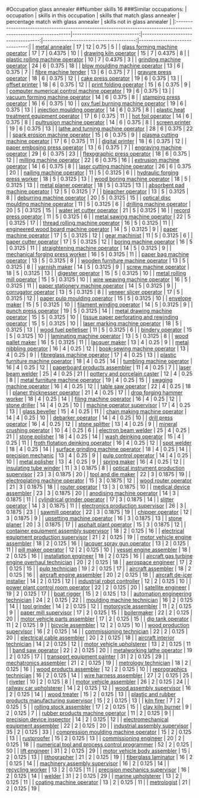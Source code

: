 #Occupation glass annealer
##Number skills 16
###Similar occupations:
| occupation                                                                                                      |   skills in this occupation |   skills that match glass annealer |   percentage match with glass annealer |   skills not in glass annealer |
|:----------------------------------------------------------------------------------------------------------------|----------------------------:|-----------------------------------:|---------------------------------------:|-------------------------------:|
| [metal annealer](metal_annealer.md)                                                                             |                          17 |                                 12 |                                 0.75   |                              5 |
| [glass forming machine operator](glass_forming_machine_operator.md)                                             |                          17 |                                  7 |                                 0.4375 |                             10 |
| [drawing kiln operator](drawing_kiln_operator.md)                                                               |                          15 |                                  7 |                                 0.4375 |                              8 |
| [plastic rolling machine operator](plastic_rolling_machine_operator.md)                                         |                          10 |                                  7 |                                 0.4375 |                              3 |
| [grinding machine operator](grinding_machine_operator.md)                                                       |                          24 |                                  6 |                                 0.375  |                             18 |
| [blow moulding machine operator](blow_moulding_machine_operator.md)                                             |                          13 |                                  6 |                                 0.375  |                              7 |
| [fibre machine tender](fibre_machine_tender.md)                                                                 |                          13 |                                  6 |                                 0.375  |                              7 |
| [gravure press operator](gravure_press_operator.md)                                                             |                          18 |                                  6 |                                 0.375  |                             12 |
| [cake press operator](cake_press_operator.md)                                                                   |                          19 |                                  6 |                                 0.375  |                             13 |
| [offset printer](offset_printer.md)                                                                             |                          18 |                                  6 |                                 0.375  |                             12 |
| [print folding operator](print_folding_operator.md)                                                             |                          15 |                                  6 |                                 0.375  |                              9 |
| [computer numerical control machine operator](computer_numerical_control_machine_operator.md)                   |                          19 |                                  6 |                                 0.375  |                             13 |
| [vacuum forming machine operator](vacuum_forming_machine_operator.md)                                           |                          14 |                                  6 |                                 0.375  |                              8 |
| [stamping press operator](stamping_press_operator.md)                                                           |                          16 |                                  6 |                                 0.375  |                             10 |
| [oxy fuel burning machine operator](oxy_fuel_burning_machine_operator.md)                                       |                          19 |                                  6 |                                 0.375  |                             13 |
| [injection moulding operator](injection_moulding_operator.md)                                                   |                          14 |                                  6 |                                 0.375  |                              8 |
| [plastic heat treatment equipment operator](plastic_heat_treatment_equipment_operator.md)                       |                          17 |                                  6 |                                 0.375  |                             11 |
| [hot foil operator](hot_foil_operator.md)                                                                       |                          14 |                                  6 |                                 0.375  |                              8 |
| [pultrusion machine operator](pultrusion_machine_operator.md)                                                   |                          14 |                                  6 |                                 0.375  |                              8 |
| [screen printer](screen_printer.md)                                                                             |                          19 |                                  6 |                                 0.375  |                             13 |
| [lathe and turning machine operator](lathe_and_turning_machine_operator.md)                                     |                          28 |                                  6 |                                 0.375  |                             22 |
| [spark erosion machine operator](spark_erosion_machine_operator.md)                                             |                          15 |                                  6 |                                 0.375  |                              9 |
| [plasma cutting machine operator](plasma_cutting_machine_operator.md)                                           |                          17 |                                  6 |                                 0.375  |                             11 |
| [digital printer](digital_printer.md)                                                                           |                          18 |                                  6 |                                 0.375  |                             12 |
| [paper embosing press operator](paper_embosing_press_operator.md)                                               |                          13 |                                  6 |                                 0.375  |                              7 |
| [engraving machine operator](engraving_machine_operator.md)                                                     |                          29 |                                  6 |                                 0.375  |                             23 |
| [flexographic press operator](flexographic_press_operator.md)                                                   |                          18 |                                  6 |                                 0.375  |                             12 |
| [milling machine operator](milling_machine_operator.md)                                                         |                          22 |                                  6 |                                 0.375  |                             16 |
| [extrusion machine operator](extrusion_machine_operator.md)                                                     |                          14 |                                  6 |                                 0.375  |                              8 |
| [laser cutting machine operator](laser_cutting_machine_operator.md)                                             |                          26 |                                  6 |                                 0.375  |                             20 |
| [nailing machine operator](nailing_machine_operator.md)                                                         |                          11 |                                  5 |                                 0.3125 |                              6 |
| [hydraulic forging press worker](hydraulic_forging_press_worker.md)                                             |                          18 |                                  5 |                                 0.3125 |                             13 |
| [wood boring machine operator](wood_boring_machine_operator.md)                                                 |                          18 |                                  5 |                                 0.3125 |                             13 |
| [metal planer operator](metal_planer_operator.md)                                                               |                          18 |                                  5 |                                 0.3125 |                             13 |
| [absorbent pad machine operator](absorbent_pad_machine_operator.md)                                             |                          12 |                                  5 |                                 0.3125 |                              7 |
| [bleacher operator](bleacher_operator.md)                                                                       |                          13 |                                  5 |                                 0.3125 |                              8 |
| [deburring machine operator](deburring_machine_operator.md)                                                     |                          20 |                                  5 |                                 0.3125 |                             15 |
| [optical disc moulding machine operator](optical_disc_moulding_machine_operator.md)                             |                          11 |                                  5 |                                 0.3125 |                              6 |
| [drilling machine operator](drilling_machine_operator.md)                                                       |                          20 |                                  5 |                                 0.3125 |                             15 |
| [water jet cutter operator](water_jet_cutter_operator.md)                                                       |                          21 |                                  5 |                                 0.3125 |                             16 |
| [record press operator](record_press_operator.md)                                                               |                          11 |                                  5 |                                 0.3125 |                              6 |
| [metal sawing machine operator](metal_sawing_machine_operator.md)                                               |                          22 |                                  5 |                                 0.3125 |                             17 |
| [thread rolling machine operator](thread_rolling_machine_operator.md)                                           |                          16 |                                  5 |                                 0.3125 |                             11 |
| [engineered wood board machine operator](engineered_wood_board_machine_operator.md)                             |                          14 |                                  5 |                                 0.3125 |                              9 |
| [paper machine operator](paper_machine_operator.md)                                                             |                          17 |                                  5 |                                 0.3125 |                             12 |
| [gear machinist](gear_machinist.md)                                                                             |                          11 |                                  5 |                                 0.3125 |                              6 |
| [paper cutter operator](paper_cutter_operator.md)                                                               |                          17 |                                  5 |                                 0.3125 |                             12 |
| [boring machine operator](boring_machine_operator.md)                                                           |                          16 |                                  5 |                                 0.3125 |                             11 |
| [straightening machine operator](straightening_machine_operator.md)                                             |                          14 |                                  5 |                                 0.3125 |                              9 |
| [mechanical forging press worker](mechanical_forging_press_worker.md)                                           |                          16 |                                  5 |                                 0.3125 |                             11 |
| [paper bag machine operator](paper_bag_machine_operator.md)                                                     |                          13 |                                  5 |                                 0.3125 |                              8 |
| [wooden furniture machine operator](wooden_furniture_machine_operator.md)                                       |                          13 |                                  5 |                                 0.3125 |                              8 |
| [varnish maker](varnish_maker.md)                                                                               |                          14 |                                  5 |                                 0.3125 |                              9 |
| [screw machine operator](screw_machine_operator.md)                                                             |                          18 |                                  5 |                                 0.3125 |                             13 |
| [digester operator](digester_operator.md)                                                                       |                          15 |                                  5 |                                 0.3125 |                             10 |
| [metal rolling mill operator](metal_rolling_mill_operator.md)                                                   |                          15 |                                  5 |                                 0.3125 |                             10 |
| [wire weaving machine operator](wire_weaving_machine_operator.md)                                               |                          16 |                                  5 |                                 0.3125 |                             11 |
| [paper stationery machine operator](paper_stationery_machine_operator.md)                                       |                          14 |                                  5 |                                 0.3125 |                              9 |
| [corrugator operator](corrugator_operator.md)                                                                   |                          13 |                                  5 |                                 0.3125 |                              8 |
| [veneer slicer operator](veneer_slicer_operator.md)                                                             |                          17 |                                  5 |                                 0.3125 |                             12 |
| [paper pulp moulding operator](paper_pulp_moulding_operator.md)                                                 |                          15 |                                  5 |                                 0.3125 |                             10 |
| [envelope maker](envelope_maker.md)                                                                             |                          15 |                                  5 |                                 0.3125 |                             10 |
| [filament winding operator](filament_winding_operator.md)                                                       |                          14 |                                  5 |                                 0.3125 |                              9 |
| [punch press operator](punch_press_operator.md)                                                                 |                          19 |                                  5 |                                 0.3125 |                             14 |
| [metal drawing machine operator](metal_drawing_machine_operator.md)                                             |                          15 |                                  5 |                                 0.3125 |                             10 |
| [tissue paper perforating and rewinding operator](tissue_paper_perforating_and_rewinding_operator.md)           |                          15 |                                  5 |                                 0.3125 |                             10 |
| [laser marking machine operator](laser_marking_machine_operator.md)                                             |                          18 |                                  5 |                                 0.3125 |                             13 |
| [wood fuel pelletiser](wood_fuel_pelletiser.md)                                                                 |                          11 |                                  5 |                                 0.3125 |                              6 |
| [bindery operator](bindery_operator.md)                                                                         |                          15 |                                  5 |                                 0.3125 |                             10 |
| [laminating machine operator](laminating_machine_operator.md)                                                   |                          13 |                                  5 |                                 0.3125 |                              8 |
| [wood pallet maker](wood_pallet_maker.md)                                                                       |                          16 |                                  5 |                                 0.3125 |                             11 |
| [lacquer maker](lacquer_maker.md)                                                                               |                          13 |                                  4 |                                 0.25   |                              9 |
| [metal nibbling operator](metal_nibbling_operator.md)                                                           |                          16 |                                  4 |                                 0.25   |                             12 |
| [book-sewing machine operator](book-sewing_machine_operator.md)                                                 |                          13 |                                  4 |                                 0.25   |                              9 |
| [fibreglass machine operator](fibreglass_machine_operator.md)                                                   |                          17 |                                  4 |                                 0.25   |                             13 |
| [plastic furniture machine operator](plastic_furniture_machine_operator.md)                                     |                          18 |                                  4 |                                 0.25   |                             14 |
| [tumbling machine operator](tumbling_machine_operator.md)                                                       |                          16 |                                  4 |                                 0.25   |                             12 |
| [paperboard products assembler](paperboard_products_assembler.md)                                               |                          11 |                                  4 |                                 0.25   |                              7 |
| [laser beam welder](laser_beam_welder.md)                                                                       |                          25 |                                  4 |                                 0.25   |                             21 |
| [pottery and porcelain caster](pottery_and_porcelain_caster.md)                                                 |                          12 |                                  4 |                                 0.25   |                              8 |
| [metal furniture machine operator](metal_furniture_machine_operator.md)                                         |                          19 |                                  4 |                                 0.25   |                             15 |
| [swaging machine operator](swaging_machine_operator.md)                                                         |                          16 |                                  4 |                                 0.25   |                             12 |
| [table saw operator](table_saw_operator.md)                                                                     |                          22 |                                  4 |                                 0.25   |                             18 |
| [planer thicknesser operator](planer_thicknesser_operator.md)                                                   |                          21 |                                  4 |                                 0.25   |                             17 |
| [drop forging hammer worker](drop_forging_hammer_worker.md)                                                     |                          18 |                                  4 |                                 0.25   |                             14 |
| [filing machine operator](filing_machine_operator.md)                                                           |                          16 |                                  4 |                                 0.25   |                             12 |
| [stone driller](stone_driller.md)                                                                               |                          14 |                                  4 |                                 0.25   |                             10 |
| [machine operator supervisor](machine_operator_supervisor.md)                                                   |                          17 |                                  4 |                                 0.25   |                             13 |
| [glass beveller](glass_beveller.md)                                                                             |                          15 |                                  4 |                                 0.25   |                             11 |
| [chain making machine operator](chain_making_machine_operator.md)                                               |                          14 |                                  4 |                                 0.25   |                             10 |
| [debarker operator](debarker_operator.md)                                                                       |                          14 |                                  4 |                                 0.25   |                             10 |
| [drill press operator](drill_press_operator.md)                                                                 |                          16 |                                  4 |                                 0.25   |                             12 |
| [stone splitter](stone_splitter.md)                                                                             |                          13 |                                  4 |                                 0.25   |                              9 |
| [mineral crushing operator](mineral_crushing_operator.md)                                                       |                          10 |                                  4 |                                 0.25   |                              6 |
| [electron beam welder](electron_beam_welder.md)                                                                 |                          25 |                                  4 |                                 0.25   |                             21 |
| [stone polisher](stone_polisher.md)                                                                             |                          18 |                                  4 |                                 0.25   |                             14 |
| [wash deinking operator](wash_deinking_operator.md)                                                             |                          15 |                                  4 |                                 0.25   |                             11 |
| [froth flotation deinking operator](froth_flotation_deinking_operator.md)                                       |                          16 |                                  4 |                                 0.25   |                             12 |
| [spot welder](spot_welder.md)                                                                                   |                          18 |                                  4 |                                 0.25   |                             14 |
| [surface grinding machine operator](surface_grinding_machine_operator.md)                                       |                          18 |                                  4 |                                 0.25   |                             14 |
| [precision mechanic](precision_mechanic.md)                                                                     |                          13 |                                  4 |                                 0.25   |                              9 |
| [pulp control operator](pulp_control_operator.md)                                                               |                          14 |                                  4 |                                 0.25   |                             10 |
| [metal polisher](metal_polisher.md)                                                                             |                          13 |                                  4 |                                 0.25   |                              9 |
| [spring maker](spring_maker.md)                                                                                 |                          16 |                                  4 |                                 0.25   |                             12 |
| [insulating tube winder](insulating_tube_winder.md)                                                             |                          11 |                                  3 |                                 0.1875 |                              8 |
| [optical instrument production supervisor](optical_instrument_production_supervisor.md)                         |                          23 |                                  3 |                                 0.1875 |                             20 |
| [tool and die maker](tool_and_die_maker.md)                                                                     |                          22 |                                  3 |                                 0.1875 |                             19 |
| [electroplating machine operator](electroplating_machine_operator.md)                                           |                          15 |                                  3 |                                 0.1875 |                             12 |
| [wood router operator](wood_router_operator.md)                                                                 |                          21 |                                  3 |                                 0.1875 |                             18 |
| [router operator](router_operator.md)                                                                           |                          13 |                                  3 |                                 0.1875 |                             10 |
| [medical device assembler](medical_device_assembler.md)                                                         |                          23 |                                  3 |                                 0.1875 |                             20 |
| [anodising machine operator](anodising_machine_operator.md)                                                     |                          14 |                                  3 |                                 0.1875 |                             11 |
| [cylindrical grinder operator](cylindrical_grinder_operator.md)                                                 |                          17 |                                  3 |                                 0.1875 |                             14 |
| [slitter operator](slitter_operator.md)                                                                         |                          14 |                                  3 |                                 0.1875 |                             11 |
| [electronics production supervisor](electronics_production_supervisor.md)                                       |                          26 |                                  3 |                                 0.1875 |                             23 |
| [sawmill operator](sawmill_operator.md)                                                                         |                          22 |                                  3 |                                 0.1875 |                             19 |
| [chipper operator](chipper_operator.md)                                                                         |                          12 |                                  3 |                                 0.1875 |                              9 |
| [upsetting machine operator](upsetting_machine_operator.md)                                                     |                          16 |                                  3 |                                 0.1875 |                             13 |
| [stone planer](stone_planer.md)                                                                                 |                          20 |                                  3 |                                 0.1875 |                             17 |
| [asphalt plant operator](asphalt_plant_operator.md)                                                             |                          15 |                                  3 |                                 0.1875 |                             12 |
| [container equipment assembly supervisor](container_equipment_assembly_supervisor.md)                           |                          18 |                                  2 |                                 0.125  |                             16 |
| [electrical equipment production supervisor](electrical_equipment_production_supervisor.md)                     |                          21 |                                  2 |                                 0.125  |                             19 |
| [motor vehicle engine assembler](motor_vehicle_engine_assembler.md)                                             |                          18 |                                  2 |                                 0.125  |                             16 |
| [lacquer spray gun operator](lacquer_spray_gun_operator.md)                                                     |                          13 |                                  2 |                                 0.125  |                             11 |
| [pill maker operator](pill_maker_operator.md)                                                                   |                          12 |                                  2 |                                 0.125  |                             10 |
| [vessel engine assembler](vessel_engine_assembler.md)                                                           |                          18 |                                  2 |                                 0.125  |                             16 |
| [installation engineer](installation_engineer.md)                                                               |                          18 |                                  2 |                                 0.125  |                             16 |
| [aircraft gas turbine engine overhaul technician](aircraft_gas_turbine_engine_overhaul_technician.md)           |                          20 |                                  2 |                                 0.125  |                             18 |
| [aerospace engineer](aerospace_engineer.md)                                                                     |                          17 |                                  2 |                                 0.125  |                             15 |
| [pulp technician](pulp_technician.md)                                                                           |                          19 |                                  2 |                                 0.125  |                             17 |
| [aircraft assembler](aircraft_assembler.md)                                                                     |                          18 |                                  2 |                                 0.125  |                             16 |
| [aircraft engine assembler](aircraft_engine_assembler.md)                                                       |                          20 |                                  2 |                                 0.125  |                             18 |
| [aircraft de-icer installer](aircraft_de-icer_installer.md)                                                     |                          14 |                                  2 |                                 0.125  |                             12 |
| [industrial robot controller](industrial_robot_controller.md)                                                   |                          12 |                                  2 |                                 0.125  |                             10 |
| [power plant control room operator](power_plant_control_room_operator.md)                                       |                          22 |                                  2 |                                 0.125  |                             20 |
| [satellite engineer](satellite_engineer.md)                                                                     |                          19 |                                  2 |                                 0.125  |                             17 |
| [boat rigger](boat_rigger.md)                                                                                   |                          15 |                                  2 |                                 0.125  |                             13 |
| [automation engineering technician](automation_engineering_technician.md)                                       |                          24 |                                  2 |                                 0.125  |                             22 |
| [moulding machine technician](moulding_machine_technician.md)                                                   |                          16 |                                  2 |                                 0.125  |                             14 |
| [tool grinder](tool_grinder.md)                                                                                 |                          14 |                                  2 |                                 0.125  |                             12 |
| [motorcycle assembler](motorcycle_assembler.md)                                                                 |                          11 |                                  2 |                                 0.125  |                              9 |
| [paper mill supervisor](paper_mill_supervisor.md)                                                               |                          17 |                                  2 |                                 0.125  |                             15 |
| [boilermaker](boilermaker.md)                                                                                   |                          22 |                                  2 |                                 0.125  |                             20 |
| [motor vehicle parts assembler](motor_vehicle_parts_assembler.md)                                               |                          17 |                                  2 |                                 0.125  |                             15 |
| [dip tank operator](dip_tank_operator.md)                                                                       |                          11 |                                  2 |                                 0.125  |                              9 |
| [bicycle assembler](bicycle_assembler.md)                                                                       |                          12 |                                  2 |                                 0.125  |                             10 |
| [wood production supervisor](wood_production_supervisor.md)                                                     |                          16 |                                  2 |                                 0.125  |                             14 |
| [commissioning technician](commissioning_technician.md)                                                         |                          22 |                                  2 |                                 0.125  |                             20 |
| [electrical cable assembler](electrical_cable_assembler.md)                                                     |                          20 |                                  2 |                                 0.125  |                             18 |
| [aircraft interior technician](aircraft_interior_technician.md)                                                 |                          14 |                                  2 |                                 0.125  |                             12 |
| [motor vehicle upholsterer](motor_vehicle_upholsterer.md)                                                       |                          13 |                                  2 |                                 0.125  |                             11 |
| [band saw operator](band_saw_operator.md)                                                                       |                          22 |                                  2 |                                 0.125  |                             20 |
| [metalworking lathe operator](metalworking_lathe_operator.md)                                                   |                          19 |                                  2 |                                 0.125  |                             17 |
| [transport equipment painter](transport_equipment_painter.md)                                                   |                          31 |                                  2 |                                 0.125  |                             29 |
| [mechatronics assembler](mechatronics_assembler.md)                                                             |                          21 |                                  2 |                                 0.125  |                             19 |
| [metrology technician](metrology_technician.md)                                                                 |                          18 |                                  2 |                                 0.125  |                             16 |
| [wood products assembler](wood_products_assembler.md)                                                           |                          12 |                                  2 |                                 0.125  |                             10 |
| [reprographics technician](reprographics_technician.md)                                                         |                          16 |                                  2 |                                 0.125  |                             14 |
| [wire harness assembler](wire_harness_assembler.md)                                                             |                          27 |                                  2 |                                 0.125  |                             25 |
| [riveter](riveter.md)                                                                                           |                          10 |                                  2 |                                 0.125  |                              8 |
| [motor vehicle assembler](motor_vehicle_assembler.md)                                                           |                          26 |                                  2 |                                 0.125  |                             24 |
| [railway car upholsterer](railway_car_upholsterer.md)                                                           |                          14 |                                  2 |                                 0.125  |                             12 |
| [wood assembly supervisor](wood_assembly_supervisor.md)                                                         |                          16 |                                  2 |                                 0.125  |                             14 |
| [wood treater](wood_treater.md)                                                                                 |                          15 |                                  2 |                                 0.125  |                             13 |
| [plastic and rubber products manufacturing supervisor](plastic_and_rubber_products_manufacturing_supervisor.md) |                          15 |                                  2 |                                 0.125  |                             13 |
| [kiln firer](kiln_firer.md)                                                                                     |                           7 |                                  2 |                                 0.125  |                              5 |
| [rolling stock assembler](rolling_stock_assembler.md)                                                           |                          17 |                                  2 |                                 0.125  |                             15 |
| [clay kiln burner](clay_kiln_burner.md)                                                                         |                           9 |                                  2 |                                 0.125  |                              7 |
| [rubber products machine operator](rubber_products_machine_operator.md)                                         |                          11 |                                  2 |                                 0.125  |                              9 |
| [precision device inspector](precision_device_inspector.md)                                                     |                          14 |                                  2 |                                 0.125  |                             12 |
| [electromechanical equipment assembler](electromechanical_equipment_assembler.md)                               |                          22 |                                  2 |                                 0.125  |                             20 |
| [industrial assembly supervisor](industrial_assembly_supervisor.md)                                             |                          35 |                                  2 |                                 0.125  |                             33 |
| [compression moulding machine operator](compression_moulding_machine_operator.md)                               |                          15 |                                  2 |                                 0.125  |                             13 |
| [rustproofer](rustproofer.md)                                                                                   |                          15 |                                  2 |                                 0.125  |                             13 |
| [commissioning engineer](commissioning_engineer.md)                                                             |                          20 |                                  2 |                                 0.125  |                             18 |
| [numerical tool and process control programmer](numerical_tool_and_process_control_programmer.md)               |                          52 |                                  2 |                                 0.125  |                             50 |
| [lift engineer](lift_engineer.md)                                                                               |                          31 |                                  2 |                                 0.125  |                             29 |
| [motor vehicle body assembler](motor_vehicle_body_assembler.md)                                                 |                          15 |                                  2 |                                 0.125  |                             13 |
| [lithographer](lithographer.md)                                                                                 |                          21 |                                  2 |                                 0.125  |                             19 |
| [fiberglass laminator](fiberglass_laminator.md)                                                                 |                          16 |                                  2 |                                 0.125  |                             14 |
| [machinery assembly supervisor](machinery_assembly_supervisor.md)                                               |                          16 |                                  2 |                                 0.125  |                             14 |
| [recycling worker](recycling_worker.md)                                                                         |                          13 |                                  2 |                                 0.125  |                             11 |
| [precision mechanics supervisor](precision_mechanics_supervisor.md)                                             |                          16 |                                  2 |                                 0.125  |                             14 |
| [welder](welder.md)                                                                                             |                          31 |                                  2 |                                 0.125  |                             29 |
| [marine upholsterer](marine_upholsterer.md)                                                                     |                          13 |                                  2 |                                 0.125  |                             11 |
| [coating machine operator](coating_machine_operator.md)                                                         |                          13 |                                  2 |                                 0.125  |                             11 |
| [metrologist](metrologist.md)                                                                                   |                          21 |                                  2 |                                 0.125  |                             19 |
